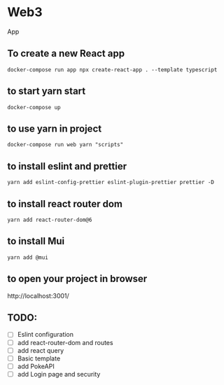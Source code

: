 # Web3

App

## To create a new React app
```
docker-compose run app npx create-react-app . --template typescript
```

## to start yarn start
```
docker-compose up
```

## to use yarn in project
```
docker-compose run web yarn "scripts"
```

## to install eslint and prettier
```
yarn add eslint-config-prettier eslint-plugin-prettier prettier -D
```
## to install react router dom
```
yarn add react-router-dom@6
```
## to install Mui
```
yarn add @mui
```

## to open your project in browser
http://localhost:3001/


## TODO:
- [ ] Eslint configuration
- [ ] add react-router-dom and routes
- [ ] add react query
- [ ] Basic template
- [ ] add PokeAPI
- [ ] add Login page and security